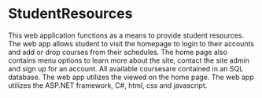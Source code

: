 # StudentResources
This web application functions as a means to provide student resources. The web app allows student to visit the homepage to login to their 
accounts and add or drop courses from their schedules. The home page also contains menu options to learn more about the site, contact the site admin and sign up for an account.  All available coursesare contained in an SQL database. The web app utilizes the 
viewed on the home page. The web app utilizes the ASP.NET framework, C#, html, css and javascript.
